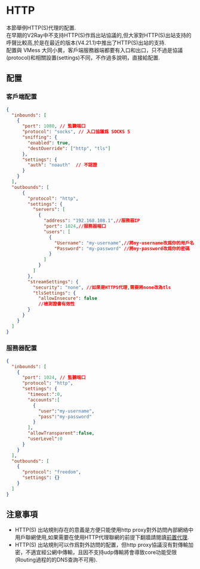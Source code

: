 # HTTP
本節舉例HTTP(S)代理的配置.<br>
在早期的V2Ray中不支持HTTP(S)作爲出站協議的,但大家對HTTP(S)出站支持的呼聲比較高,於是在最近的版本(V4.21.1)中推出了HTTP(S)出站的支持.<br>
配置與 VMess 大同小異，客戶端服務器端都要有入口和出口，只不過是協議(protocol)和相關設置(settings)不同，不作過多說明，直接給配置.
## 配置
### 客戶端配置
```json
{
  "inbounds": [
    {
      "port": 1080, // 監聽端口
      "protocol": "socks", // 入口協議爲 SOCKS 5
      "sniffing": {
        "enabled": true,
        "destOverride": ["http", "tls"]
      },
      "settings": {
        "auth": "noauth"  // 不認證
      }
    }
  ],
  "outbounds": [
      {
        "protocol": "http",
        "settings": {
          "servers": [
            {
              "address": "192.168.108.1",//服務器IP
              "port": 1024,//服務器端口
              "users": [
                {
                  "Username": "my-username",//將my-username改爲你的用戶名.
                  "Password": "my-password" //將my-password改爲你的密碼
                }
              ] 
            }
          ]
        },
        "streamSettings": {
          "security": "none", //如果是HTTPS代理,需要將none改為tls
          "tlsSettings": {
            "allowInsecure": false
            //檢測證書有效性
        }
      }
    }
  ]
}
```

### 服務器配置

```json
{
  "inbounds": [
    {
      "port": 1024, // 監聽端口
      "protocol": "http",
      "settings": {
        "timeout:":0,
        "accounts":[
          {
            "user":"my-username",
            "pass":"my-password"
          }
        ],
        "allowTransparent":false,
        "userLevel":0
      }
    }
  ],
  "outbounds": [
    {
      "protocol": "freedom",  
      "settings": {}
    }
  ]
}
```
## 注意事項
- HTTP(S) 出站規則存在的意義是方便只能使用http proxy對外訪問內部網絡中用戶聯網使用,如果需要在使用HTTP代理聯網的前提下翻牆請閱讀[前置代理](https://guide.v2fly.org/app/parent.html).
- HTTP(S) 出站規則可以作爲對外訪問的配置，但http proxy協議沒有對傳輸加密，不適宜經公網中傳輸，且因不支持udp傳輸將會導致core功能受限(Routing過程的的DNS查詢不可用).